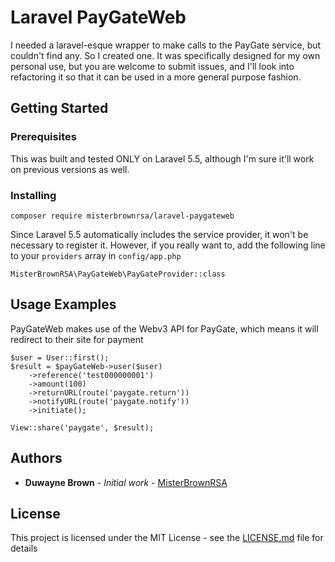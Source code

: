 # Laravel PayGateWeb

I needed a laravel-esque wrapper to make calls to the PayGate service, but couldn't find any. So I created one. It was specifically designed for my own personal use, but you are welcome to submit issues, and I'll look into refactoring it so that it can be used in a more general purpose fashion.

## Getting Started

### Prerequisites

This was built and tested ONLY on Laravel 5.5, although I'm sure it'll work on previous versions as well.

### Installing

```
composer require misterbrownrsa/laravel-paygateweb
```

Since Laravel 5.5 automatically includes the service provider, it won't be necessary to register it. However, if you really want to, add the following line to your `providers` array in `config/app.php`

```
MisterBrownRSA\PayGateWeb\PayGateProvider::class
```

## Usage Examples

PayGateWeb makes use of the Webv3 API for PayGate, which means it will redirect to their site for payment

```
$user = User::first();
$result = $payGateWeb->user($user)
    ->reference('test000000001')
    ->amount(100)
    ->returnURL(route('paygate.return'))
    ->notifyURL(route('paygate.notify'))
    ->initiate();

View::share('paygate', $result);
```

## Authors

* **Duwayne Brown** - *Initial work* - [MisterBrownRSA](https://github.com/MisterBrownRSA)

## License

This project is licensed under the MIT License - see the [LICENSE.md](LICENSE.md) file for details